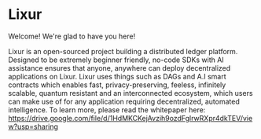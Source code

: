 # Lixur

Welcome! We're glad to have you here!

Lixur is an open-sourced project building a distributed ledger platform. Designed to be extremely beginner friendly, no-code SDKs with AI assistance ensures that anyone, anywhere can deploy decentralized applications on Lixur. Lixur uses things such as DAGs and A.I smart contracts which enables fast, privacy-preserving, feeless, infinitely scalable, quantum resistant and an interconnected ecosystem, which users can make use of for any application requiring decentralized, automated intelligence.
To learn more, please read the whitepaper here: https://drive.google.com/file/d/1HdMKCKejAvzih9ozdFglrwRXpr4dkTEV/view?usp=sharing
